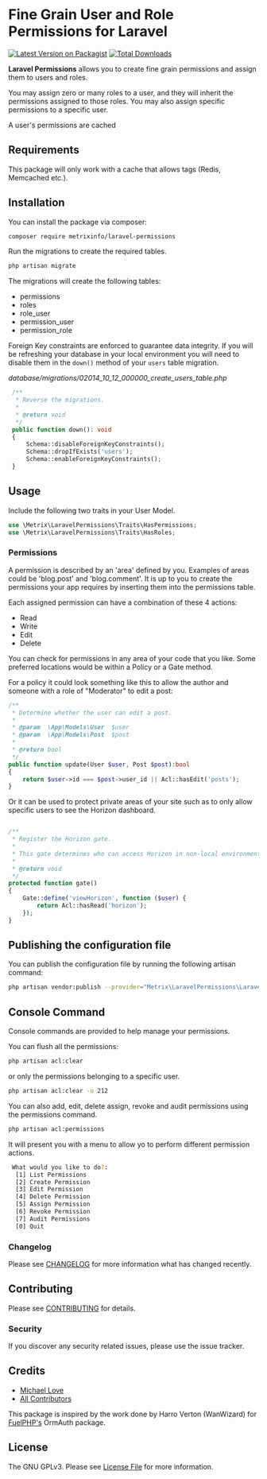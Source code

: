 # Fine Grain User and Role Permissions for Laravel

[![Latest Version on Packagist](https://img.shields.io/packagist/v/metrixinfo/laravel-permissions.svg?style=flat-square)](https://packagist.org/packages/metrixinfo/laravel-permissions)
[![Total Downloads](https://img.shields.io/packagist/dt/metrixinfo/laravel-permissions.svg?style=flat-square)](https://packagist.org/packages/metrixinfo/laravel-permissions)

**Laravel Permissions** allows you to create fine grain permissions and assign them to users and roles.

You may assign zero or many roles to a user, and they will inherit the permissions assigned to those roles.
You may also assign specific permissions to a specific user. 

A user's permissions are cached 

## Requirements
This package will only work with a cache that allows tags (Redis, Memcached etc.). 

## Installation

You can install the package via composer:
```bash
composer require metrixinfo/laravel-permissions
```

Run the migrations to create the required tables.
```bash
php artisan migrate
```
The migrations will create the following tables:
- permissions
- roles
- role_user
- permission_user
- permission_role

Foreign Key constraints are enforced to guarantee data integrity. 
If you will be refreshing your database in your local environment 
you will need to disable them in the ```down()``` method of your ```users``` table migration.

*database/migrations/02014_10_12_000000_create_users_table.php*

```php 
 /**
  * Reverse the migrations.
  *
  * @return void
  */
 public function down(): void
 {
     Schema::disableForeignKeyConstraints();
     Schema::dropIfExists('users');
     Schema::enableForeignKeyConstraints();
 }
```

## Usage

Include the following two traits in your User Model.

```php
use \Metrix\LaravelPermissions\Traits\HasPermissions;
use \Metrix\LaravelPermissions\Traits\HasRoles;
```

### Permissions
A permission is described by an 'area' defined by you.
Examples of areas could be 'blog.post' and 'blog.comment'.
It is up to you to create the permissions your app requires by inserting them into the permissions table.

Each assigned permission can have a combination of these 4 actions: 
- Read
- Write 
- Edit
- Delete

You can check for permissions in any area of your code that you like. 
Some preferred locations would be within a Policy or a Gate method.

For a policy it could look something like this to allow the author and 
someone with a role of "Moderator" to edit a post:

```php
/**
 * Determine whether the user can edit a post.
 *
 * @param  \App\Models\User  $user
 * @param  \App\Models\Post  $post
 * 
 * @return bool
 */
public function update(User $user, Post $post):bool
{
    return $user->id === $post->user_id || Acl::hasEdit('posts');
}
```

Or it can be used to protect private areas of your site such as to only allow specific 
users to see the Horizon dashboard.

```php

/**
 * Register the Horizon gate.
 *
 * This gate determines who can access Horizon in non-local environments.
 *
 * @return void
 */
protected function gate()
{
    Gate::define('viewHorizon', function ($user) {
        return Acl::hasRead('horizon');
    });
}
```

## Publishing the configuration file
You can publish the configuration file by running the following artisan command:
```bash
php artisan vendor:publish --provider="Metrix\LaravelPermissions\LaravelPermissionsServiceProvider" --tag="permissions"
```

## Console Command
Console commands are provided to help manage your permissions. 

You can flush all the permissions:
```bash
php artisan acl:clear
```
or only the permissions belonging to a specific user.
```bash
php artisan acl:clear -u 212
```

You can also add, edit, delete assign, revoke and audit permissions using the permissions command.
```bash
php artisan acl:permissions
```

It will present you with a menu to allow yo to perform different permission actions.

```bash
 What would you like to do?:
  [1] List Permissions
  [2] Create Permission
  [3] Edit Permission
  [4] Delete Permission
  [5] Assign Permission
  [6] Revoke Permission
  [7] Audit Permissions
  [0] Quit
```

### Changelog

Please see [CHANGELOG](CHANGELOG) for more information what has changed recently.

## Contributing

Please see [CONTRIBUTING](CONTRIBUTING.md) for details.

### Security

If you discover any security related issues, please use the issue tracker.

## Credits

-   [Michael Love](https://github.com/metrixinfo)
-   [All Contributors](../../contributors)

This package is inspired by the work done by Harro Verton (WanWizard) for [FuelPHP's](https://fuelphp.com/docs/packages/auth/ormauth/intro.html) OrmAuth package.

## License

The GNU GPLv3. Please see [License File](LICENSE.md) for more information.
